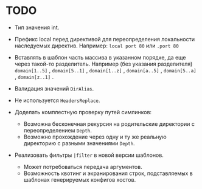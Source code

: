TODO
====

*   Тип значения int.
*   Префикс local перед директивой для переопределения локальности наследуемых директив. Например:
    `local port 80` или `.port 80`
*   Вставлять в шаблон часть массива в указанном порядке, да еще через такой-то разделитель.
    Например (без указания разделителя) `domain[1..5]` , `domain[5..1]` , `domain[1..z]` ,
    `domain[a..5]` , `domain[5..a]` , `domain[z..1]` .
*   Валидация значений `DirAlias`.
*   Не используется `HeadersReplace`.
*   Доделать комплестную проверку путей симлинков:

    *   Возможна бесконечная рекурсия на родительские директории с переопределением `Depth`.
    *   Возможно прохождение через одну и ту же реальную директорию с разными значениями `Depth`.

*   Реализовать фильтры `|filter` в новой версии шаблонов.

    *   Может потребоваться передача аргументов.
    *   Возможность квотинг и экранирования строк, подставляемых в шаблонах генерируемых конфигов
        хостов.
